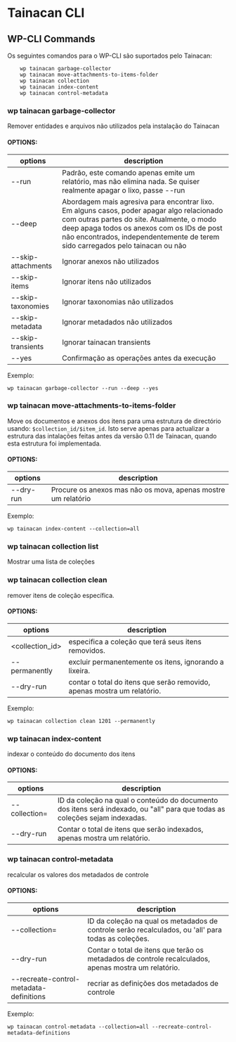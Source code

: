 # Tainacan CLI

## WP-CLI Commands
Os seguintes comandos para o WP-CLI são suportados pelo Tainacan:

```
    wp tainacan garbage-collector
    wp tainacan move-attachments-to-items-folder
    wp tainacan collection
    wp tainacan index-content
    wp tainacan control-metadata
```


### wp tainacan garbage-collector
Remover entidades e arquivos não utilizados pela instalação do Tainacan
#### OPTIONS:
| options           | description |
|-------------------|-------------|
|--run              | Padrão, este comando apenas emite um relatório, mas não elimina nada. Se quiser realmente apagar o lixo, passe --run |
|--deep             | Abordagem mais agresiva para encontrar lixo. Em alguns casos, poder apagar algo relacionado com outras partes do site. Atualmente, o modo deep apaga todos os anexos com os IDs de post não encontrados, independentemente de terem sido carregados pelo tainacan ou não |
|--skip-attachments | Ignorar anexos não utilizados |
|--skip-items       | Ignorar itens não utilizados |
|--skip-taxonomies  | Ignorar taxonomias não utilizados |
|--skip-metadata    | Ignorar metadados não utilizados |
|--skip-transients  | Ignorar tainacan transients |
|--yes              | Confirmação as operações antes da execução |

Exemplo:
```
wp tainacan garbage-collector --run --deep --yes
```


### wp tainacan move-attachments-to-items-folder
Move os documentos e anexos dos itens para uma estrutura de directório usando: `$collection_id/$item_id`.
Isto serve apenas para actualizar a estrutura das intalações feitas antes da versão 0.11 de Tainacan, quando esta estrutura foi implementada.

#### OPTIONS:
| options    | description |
|------------|-------------|
|--dry-run   | Procure os anexos mas não os mova, apenas mostre um relatório |

Exemplo:
```
wp tainacan index-content --collection=all
```

### wp tainacan collection list
Mostrar uma lista de coleções

### wp tainacan collection clean
remover itens de coleção específica.

#### OPTIONS:
| options        | description |
|----------------|-------------|
|<collection_id> | especifica a coleção que terá seus itens removidos. |
|--permanently   | excluir permanentemente os itens, ignorando a lixeira. |
|--dry-run       | contar o total do itens que serão removido, apenas mostra um relatório. |


Exemplo:
```
wp tainacan collection clean 1201 --permanently
```


### wp tainacan index-content
indexar o conteúdo do documento dos itens

#### OPTIONS:
| options             | description |
|---------------------|-------------|
|--collection=<value> | <value> ID da coleção na qual o conteúdo do documento dos itens será indexado, ou "all" para que todas as coleções sejam indexadas. |
|--dry-run            | Contar o total de itens que serão indexados, apenas mostra um relatório. |


### wp tainacan control-metadata
recalcular os valores dos metadados de controle

#### OPTIONS:
| options              | description |
|----------------------|-------------|
|--collection=<value> | <value> ID da coleção na qual os metadados de controle serão recalculados, ou 'all' para todas as coleções. |
|--dry-run             | Contar o total de itens que terão os metadados de controle recalculados, apenas mostra um relatório. |
|--recreate-control-metadata-definitions | recriar as definições dos metadados de controle |

Exemplo:
```
wp tainacan control-metadata --collection=all --recreate-control-metadata-definitions
```